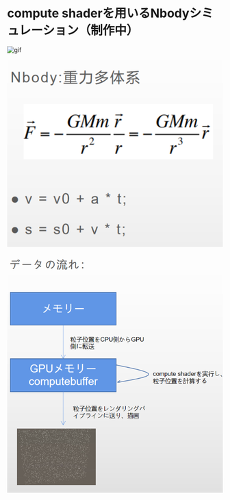 # compute shaderを用いるNbodyシミュレーション（制作中）


![gif](https://github.com/Lijiaqing233/compute-shader/blob/main/compute_shader.gif)


![gif](https://github.com/Lijiaqing233/compute-shader/blob/main/%E8%A8%88%E7%AE%97%E5%BC%8F.png)


![gif](https://github.com/Lijiaqing233/compute-shader/blob/main/DateFlow.png)

